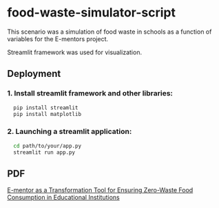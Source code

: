 
# food-waste-simulator-script

This scenario was a simulation of food waste in schools as a function of variables for the E-mentors project.

Streamlit framework was used for visualization.

## Deployment

### 1. Install streamlit framework and other libraries:
```bash
  pip install streamlit
  pip install matplotlib
```

### 2. Launching a streamlit application:
```bash
  cd path/to/your/app.py
  streamlit run app.py
```

## PDF

[E-mentor as a
Transformation Tool for Ensuring Zero-Waste Food
Consumption in Educational Institutions](https://www.rta.lv/assets/files/projects/e-mentors-report.pdf)